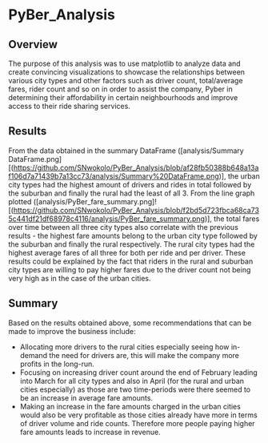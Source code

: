 # PyBer_Analysis

## Overview
The purpose of this analysis was to use matplotlib to analyze data and create convincing visualizations to showcase the relationships between various city types and other factors such as driver count, total/average fares, rider count and so on in order to assist the company, Pyber in determining their affordability in certain neighbourhoods and improve access to their ride sharing services.

## Results

From the data obtained in the summary DataFrame ([analysis/Summary DataFrame.png][(https://github.com/SNwokolo/PyBer_Analysis/blob/af28fb50388b648a13af106d7a71439b7a13cc73/analysis/Summary%20DataFrame.png)], the urban city types had the highest amount of drivers and rides in total followed by the suburban and finally the rural had the least of all 3. From the line graph plotted ([analysis/PyBer_fare_summary.png]![(https://github.com/SNwokolo/PyBer_Analysis/blob/f2bd5d723fbca68ca735c441df21df68978c4116/analysis/PyBer_fare_summary.png)], the total fares over time between all three city types also correlate with the previous results - the highest fare amounts belong to the urban city type followed by the suburban and finally the rural respectively. 
The rural city types had the highest average fares of all three for both per ride and per driver. These results could be explained by the fact that riders in the rural and suburban city types are willing to pay higher fares due to the driver count not being very high as in the case of the urban cities.

## Summary

Based on the results obtained above, some recommendations that can be made to improve the business include:

- Allocating more drivers to the rural cities especially seeing how in-demand the need for drivers are, this will make the company more profits in the long-run.
- Focusing on increasing driver count around the end of February leading into March for all city types and also in April (for the rural and urban cities especially) as those are two time-periods were there seemed to be an increase in average fare amounts.
- Making an increase in the fare amounts charged in the urban cities would also be very profitable as those cities already have more in terms of driver volume and ride counts. Therefore more people paying higher fare amounts leads to increase in revenue. 
